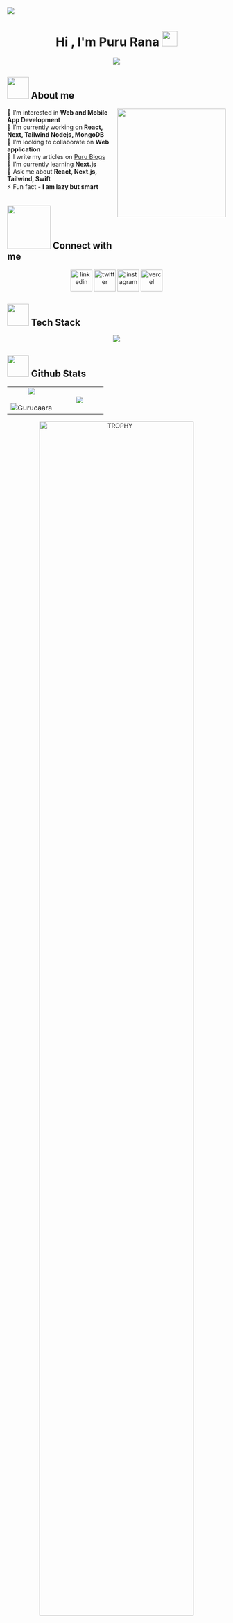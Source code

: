 <img src="https://user-images.githubusercontent.com/73097560/115834477-dbab4500-a447-11eb-908a-139a6edaec5c.gif"/>

<h1 align="center">Hi , I'm Puru Rana <img src="https://media.giphy.com/media/hvRJCLFzcasrR4ia7z/giphy.gif" width="35"></h1>
<p align="center">
  <a href="https://github.com/DenverCoder1/readme-typing-svg"><img src="https://readme-typing-svg.herokuapp.com?font=Time+New+Roman&color=%23C8BE25&size=25&center=true&vCenter=true&width=600&height=100&lines=Software+Engineer;Web+Developer;Mobile+Application+Developer;Front+End;Back+End;Always+learning+new+things"></a>
</p>

## <picture><img src = "https://github.com/7oSkaaa/7oSkaaa/blob/main/Images/about_me.gif?raw=true" width = 50px></picture> About me

<picture> <img align="right" src="https://github.com/7oSkaaa/7oSkaaa/blob/main/Images/Right_Side.gif?raw=true" width = 250px></picture>

👀 I’m interested in **Web and Mobile App Development** <br>🔭 I’m currently working on **React, Next, Tailwind Nodejs, MongoDB**<br>👯 I’m looking to collaborate on **Web application**<br>📝 I write my articles on [Puru Blogs](https://puru-blogs.vercel.app)<br>🌱 I’m currently learning **Next.js**<br>💬 Ask me about **React, Next.js, Tailwind, Swift** <br>⚡ Fun fact - **I am lazy but smart**

## <picture> <img src="https://github.com/7oSkaaa/7oSkaaa/blob/main/Images/Connect-with-me.gif?raw=true" width="100px"> </picture> Connect with me

<!--icons and links-->
<p align="center">
<a href="https://linkedin.com/in/puru-rana" target="blank"><img align="center" src="https://user-images.githubusercontent.com/88904952/234979284-68c11d7f-1acc-4f0c-ac78-044e1037d7b0.png" alt="linkedin" height="50" width="50" /></a>
<a href="https://twitter.com/pururana24@gmail.com" target="blank"><img align="center" src="https://user-images.githubusercontent.com/88904952/234980676-61bfb021-ecc8-48f7-88e6-34c1b06c4a58.png" alt="twitter" height="50" width="50" /></a> 
<a href="https://instagram.com/Gurucaara" target="blank"><img align="center" src="https://user-images.githubusercontent.com/88904952/234981169-2dd1e58f-4b7e-468c-8213-034ba62156c3.png" alt="instagram" height="50" width="50" /></a>
<a href="https://puru-blogs.vercel.app/" target="blank"><img align="center" src="https://user-images.githubusercontent.com/88904952/234982196-562aea17-5532-4550-8c08-1c7cb994a541.png" alt="vercel" height="50" width="50" /></a>

</p>

## <picture> <img src = "https://github.com/7oSkaaa/7oSkaaa/blob/main/Images/IDEs.gif?raw=true" width = 50px> </picture>Tech Stack

<p align="center">
  <a href="https://skillicons.dev">
    <img src="https://skillicons.dev/icons?i=js,react,nextjs,redux,tailwind,ts,css,html,java,git,github,bootstrap,discord,docker,dynamodb,express,figma,firebase,swift,kotlin,linux,md,materialui,mongodb,mysql,nextjs,nodejs,babel,postman,py,vscode,idea,androidstudio,graphql,jest,replit,sass,sentry,vercel,&perline=14" />
  </a>
</p>

## <picture> <img src = "https://media.tenor.com/LSHKMiRdLggAAAAi/statistics-trending-up.gif?raw=true?raw=true" width = 50px> </picture> Github Stats

<!--- stats & Trophy (start) -->
<p align="center">
  <!--- stats (start) -->
<table align="center">
<tr border="none">
<td width="50%" align="center">
  
  <img  align="center"  src="https://github-readme-stats.vercel.app/api?username=Gurucaara&theme=tokyonight&show_icons=true&count_private=true" />
  <br></br>
  <img  title="🔥 Get streak stats for your profile at git.io/streak-stats" alt="Gurucaara" src="https://github-readme-streak-stats.herokuapp.com/?user=Gurucaara&theme=tokyonight&hide_border=false" /> 
</td>

<td width="50%" align="center">

  <img  align="center"  src="https://github-readme-stats.anuraghazra1.vercel.app/api/top-langs/?username=Gurucaara&theme=tokyonight&hide_border=false&no-bg=true&no-frame=true&langs_count=10"/>
  
  </td>
</tr>
</table>
<!--- stats (end) -->

<!--- trophy (start) -->
<div align=center>
  <a href="https://github.com/ryo-ma/github-profile-trophy" title="Go to Source">
      <img align="center" width=84% src="https://github-profile-trophy.vercel.app/?username=Gurucaara&theme=radical&row=1&column=7&margin-h=15&margin-w=5&no-bg=true" alt="TROPHY" />
    </a>
</div>
<!--- trophy (start) -->

</p>        
<!--- stats (end) -->

## ✍️ Random Dev Quote

![Readme Quotes](https://quotes-github-readme.vercel.app/api?type=horizontal&theme=dark&border=true)

[![](https://visitcount.itsvg.in/api?id=Gurucaara&icon=0&color=0)](https://visitcount.itsvg.in)

<!-- [![](https://visitcount.itsvg.in/api?id=Gurucaara&label=Profile%20Views&pretty=false)](https://visitcount.itsvg.in) -->

<img src="https://user-images.githubusercontent.com/73097560/115834477-dbab4500-a447-11eb-908a-139a6edaec5c.gif"/>

